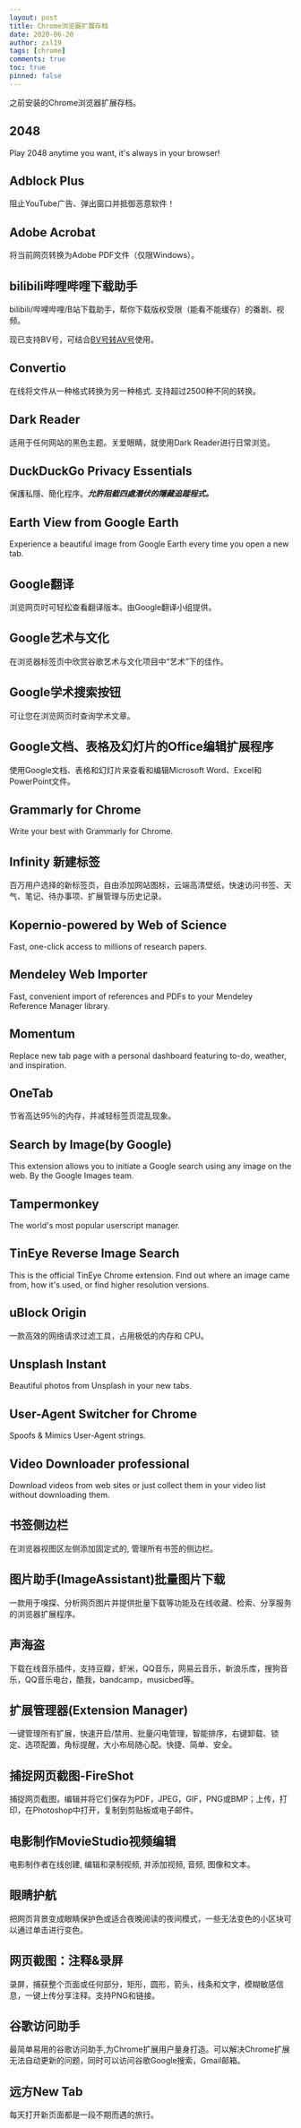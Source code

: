 ```yaml
---
layout: post
title: Chrome浏览器扩展存档
date: 2020-06-20
author: zxl19
tags: [chrome]
comments: true
toc: true
pinned: false
---
```


之前安装的Chrome浏览器扩展存档。

<!-- more -->

## 2048

Play 2048 anytime you want, it's always in your browser!

## Adblock Plus

阻止YouTube广告、弹出窗口并抵御恶意软件！

## Adobe Acrobat

将当前网页转换为Adobe PDF文件（仅限Windows）。

## bilibili哔哩哔哩下载助手

bilibili/哔哩哔哩/B站下载助手，帮你下载版权受限（能看不能缓存）的番剧、视频。

现已支持BV号，可结合[BV号转AV号](https://bv2av.com/)使用。

## Convertio

在线将文件从一种格式转换为另一种格式. 支持超过2500种不同的转换。

## Dark Reader

适用于任何网站的黑色主题。关爱眼睛，就使用Dark Reader进行日常浏览。

## DuckDuckGo Privacy Essentials

保護私隱、簡化程序。***允許阻截四處潛伏的隱藏追蹤程式。***

## Earth View from Google Earth

Experience a beautiful image from Google Earth every time you open a new tab.

## Google翻译

浏览网页时可轻松查看翻译版本。由Google翻译小组提供。

## Google艺术与文化

在浏览器标签页中欣赏谷歌艺术与文化项目中“艺术”下的佳作。

## Google学术搜索按钮

可让您在浏览网页时查询学术文章。

## Google文档、表格及幻灯片的Office编辑扩展程序

使用Google文档、表格和幻灯片来查看和编辑Microsoft Word、Excel和PowerPoint文件。

## Grammarly for Chrome

Write your best with Grammarly for Chrome.

## Infinity 新建标签

百万用户选择的新标签页，自由添加网站图标，云端高清壁纸，快速访问书签、天气、笔记、待办事项、扩展管理与历史记录。

## Kopernio-powered by Web of Science

Fast, one-click access to millions of research papers.

## Mendeley Web Importer

Fast, convenient import of references and PDFs to your Mendeley Reference Manager library.

## Momentum

Replace new tab page with a personal dashboard featuring to-do, weather, and inspiration.

## OneTab

节省高达95％的内存，并减轻标签页混乱现象。

## Search by Image(by Google)

This extension allows you to initiate a Google search using any image on the web. By the Google Images team.

## Tampermonkey

The world's most popular userscript manager.

## TinEye Reverse Image Search

This is the official TinEye Chrome extension. Find out where an image came from, how it's used, or find higher resolution versions.

## uBlock Origin

一款高效的网络请求过滤工具，占用极低的内存和 CPU。

## Unsplash Instant

Beautiful photos from Unsplash in your new tabs.

## User-Agent Switcher for Chrome

Spoofs & Mimics User-Agent strings.

## Video Downloader professional

Download videos from web sites or just collect them in your video list without downloading them.

## 书签侧边栏

在浏览器视图区左侧添加固定式的, 管理所有书签的侧边栏。

## 图片助手(ImageAssistant)批量图片下载

一款用于嗅探、分析网页图片并提供批量下载等功能及在线收藏、检索、分享服务的浏览器扩展程序。

## 声海盗

下载在线音乐插件，支持豆瓣，虾米，QQ音乐，网易云音乐，新浪乐库，搜狗音乐，QQ音乐电台，酷我，bandcamp，musicbed等。

## 扩展管理器(Extension Manager)

一键管理所有扩展，快速开启/禁用、批量闪电管理，智能排序，右键卸载、锁定、选项配置，角标提醒，大小布局随心配。快捷、简单、安全。

## 捕捉网页截图-FireShot

捕捉网页截图，编辑并将它们保存为PDF，JPEG，GIF，PNG或BMP；上传，打印，在Photoshop中打开，复制到剪贴板或电子邮件。


## 电影制作MovieStudio视频编辑

电影制作者在线创建, 编辑和录制视频, 并添加视频, 音频, 图像和文本。

## 眼睛护航

把网页背景变成眼睛保护色或适合夜晚阅读的夜间模式，一些无法变色的小区块可以通过单击进行变色。

## 网页截图：注释&录屏

录屏，捕获整个页面或任何部分，矩形，圆形，箭头，线条和文字，模糊敏感信息，一键上传分享注释。支持PNG和链接。

## 谷歌访问助手

最简单易用的谷歌访问助手,为Chrome扩展用户量身打造。可以解决Chrome扩展无法自动更新的问题，同时可以访问谷歌Google搜索，Gmail邮箱。

## 远方New Tab

每天打开新页面都是一段不期而遇的旅行。
